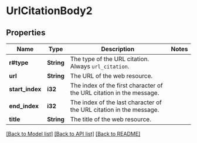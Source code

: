 # UrlCitationBody2

## Properties

Name | Type | Description | Notes
------------ | ------------- | ------------- | -------------
**r#type** | **String** | The type of the URL citation. Always `url_citation`. | 
**url** | **String** | The URL of the web resource. | 
**start_index** | **i32** | The index of the first character of the URL citation in the message. | 
**end_index** | **i32** | The index of the last character of the URL citation in the message. | 
**title** | **String** | The title of the web resource. | 

[[Back to Model list]](../README.md#documentation-for-models) [[Back to API list]](../README.md#documentation-for-api-endpoints) [[Back to README]](../README.md)


